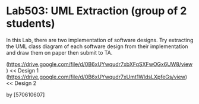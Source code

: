 ﻿# Lab503: UML Extraction (group of 2 students)

In this Lab, there are two implementation of software designs.
Try extracting the UML class diagram of each software design 
from their implementation and draw them on paper then submit to TA.


(https://drive.google.com/file/d/0B6xUYwqudr7xbXFqSXFwOGx6UW8/view) << Design 1
(https://drive.google.com/file/d/0B6xUYwqudr7xUmt1WldsLXpfeGs/view) << Design 2
 
by [570610607]
